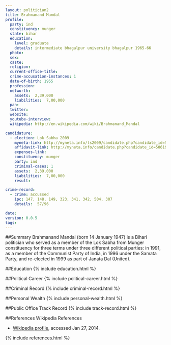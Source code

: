 ```yaml
---
layout: politician2
title: Brahmanand Mandal
profile: 
  party: ind
  constituency: munger
  state: bihar
  education: 
    level: graduate
    details: intermediate bhagalpur university bhagalpur 1965-66
  photo: 
  sex: 
  caste: 
  religion: 
  current-office-title: 
  crime-accusation-instances: 1
  date-of-birth: 1955
  profession: 
  networth: 
    assets:  2,39,000
    liabilities:  7,00,000
  pan: 
  twitter: 
  website: 
  youtube-interview: 
  wikipedia: http://en.wikipedia.com/wiki/Brahmanand_Mandal

candidature: 
  - election: Lok Sabha 2009
    myneta-link: http://myneta.info/ls2009/candidate.php?candidate_id=5061
    affidavit-link: http://myneta.info/candidate.php?candidate_id=5061&scan=original
    expenses-link: 
    constituency: munger 
    party: ind
    criminal-cases: 1
    assets:  2,39,000
    liabilities:  7,00,000
    result:  

crime-record: 
  - crime: accussed
    ipc: 147, 148, 149, 323, 341, 342, 504, 307
    details:  57/96  

date: 
version: 0.0.5
tags: 
---
```

##Summary
Brahmanand Mandal (born 14 January 1947) is a Bihari politician who served as a member of the Lok Sabha from Munger constituency for three terms under three different political parties: in 1991, as a member of the Communist Party of India, in 1996 under the Samata Party, and re-elected in 1999 as part of Janata Dal (United).




##Education
{% include education.html %}


##Political Career
{% include political-career.html %}


##Criminal Record
{% include criminal-record.html %}


##Personal Wealth
{% include personal-wealth.html %}


##Public Office Track Record
{% include track-record.html %}


##References
Wikipedia References
- [Wikipedia profile]({{page.profile.wikipedia}}), accessed Jan 27, 2014.



{% include references.html %}